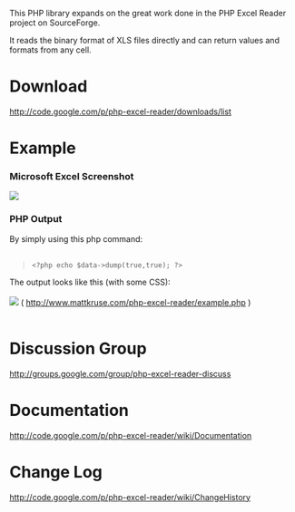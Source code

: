This PHP library expands on the great work done in the PHP Excel Reader project on SourceForge.

It reads the binary format of XLS files directly and can return values and formats from any cell.

# Download #

http://code.google.com/p/php-excel-reader/downloads/list

# Example #

### Microsoft Excel Screenshot ###
<img src='http://mattkruse.com/php-excel-reader/screenshot_excel.gif'>

<h3>PHP Output</h3>
By simply using this php command:<br>
<br>
<blockquote><code>&lt;?php echo $data-&gt;dump(true,true); ?&gt;</code></blockquote>

The output looks like this (with some CSS):<br>
<br>
<img src='http://mattkruse.com/php-excel-reader/screenshot_php.gif'>
( <a href='http://www.mattkruse.com/php-excel-reader/example.php'>http://www.mattkruse.com/php-excel-reader/example.php</a> )<br>
<br>
<h1>Discussion Group</h1>

<a href='http://groups.google.com/group/php-excel-reader-discuss'>http://groups.google.com/group/php-excel-reader-discuss</a>

<h1>Documentation</h1>

<a href='http://code.google.com/p/php-excel-reader/wiki/Documentation'>http://code.google.com/p/php-excel-reader/wiki/Documentation</a>

<h1>Change Log</h1>

<a href='http://code.google.com/p/php-excel-reader/wiki/ChangeHistory'>http://code.google.com/p/php-excel-reader/wiki/ChangeHistory</a>
